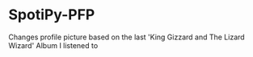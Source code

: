 # SpotiPy-PFP
Changes profile picture based on the last 'King Gizzard and The Lizard Wizard' Album I listened to
